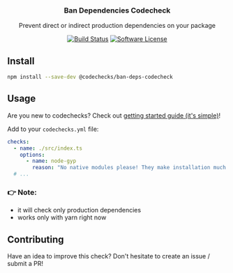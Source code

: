 <p align="center">
  <h3 align="center">Ban Dependencies Codecheck</h3>
  <p align="center">Prevent direct or indirect production dependencies on your package</p>

  <p align="center">
    <a href="https://circleci.com/gh/codechecks/commit-deployment"><img alt="Build Status" src="https://circleci.com/gh/codechecks/commit-deployment/tree/master.svg?style=svg"></a>
    <a href="/package.json"><img alt="Software License" src="https://img.shields.io/badge/license-MIT-brightgreen.svg?style=flat-square"></a>
  </p>
</p>

## Install

```sh
npm install --save-dev @codechecks/ban-deps-codecheck
```

## Usage

Are you new to codechecks? Check out [getting started guide (it's simple)](https://github.com/codechecks/docs/blob/master/getting-started.md)!


Add to your `codechecks.yml` file:

```yml
checks:
  - name: ./src/index.ts
    options:
      - name: node-gyp
        reason: "No native modules please! They make installation much harder"
  # ...
```

### 👉 Note:
- it will check only production dependencies
- works only with yarn right now

## Contributing
Have an idea to improve this check? Don't hesitate to create an issue / submit a PR! 
